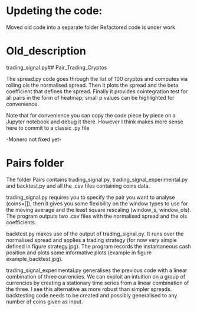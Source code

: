 # Updeting the code:

Moved old code into a separate folder
Refactored code is under work


# Old_description

trading_signal.py## Pair_Trading_Cryptos

The spread.py code goes through the list of 100 cryptos and computes via rolling ols the normalised spread. Then it plots the spread and the beta coefficient that defines the spread. Finally it provides cointegration test for all pairs in the form of heatmap; small p values can be highlighted for convenience.

Note that for convenience you can copy the code piece by piece on a Jupyter notebook and debug it there. However I think makes more sense  here to commit to a classic .py file 

-Monero not fixed yet-

# Pairs folder

The folder Pairs contains trading_signal.py, trading_signal_experimental.py and backtest.py and all the .csv files containing coins data.
 
trading_signal.py requires you to specify the pair you want to analyse (coins=[]), then it gives you some flexibility on the window types to use for the moving average and the least square rescaling (window_s, window_ols). The program outputs two .csv files with the normalised spread and the ols coefficients. 

backtest.py makes use of the output of trading_signal.py. It runs over the normalised spread and applies a trading strategy (for now very simple defined in figure strategy.jpg). The program records the instantaneous cash position and plots some informative plots (example in figure example_backtest.jpg).

trading_signal_experimental.py generalises the previous code with a linear combination of three currencies. We can exploit an intuition on a group of currencies by creating a stationary time series from a linear combination of the three. I see this alternative as more robust than simpler spreads. backtesting code needs to be created and possibly generalised to any number of coins given as input.
